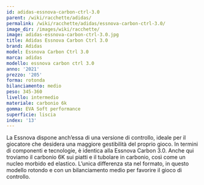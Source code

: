 ```yaml
---
id: adidas-essnova-carbon-ctrl-3.0
parent: /wiki/racchette/adidas/
permalink: /wiki/racchette/adidas/essnova-carbon-ctrl-3.0/
image_dir: /images/wiki/racchette/
image: adidas-essnova-carbon-ctrl-3.0.jpg
title: Adidas Essnova Carbon Ctrl 3.0
brand: Adidas
model: Essnova Carbon Ctrl 3.0
marca: adidas
modello: essnova carbon ctrl 3.0
anno: '2021'
prezzo: '205'
forma: rotonda
bilanciamento: medio
peso: 345-360
livello: intermedio
materiale: carbonio 6k
gomma: EVA Soft performance
superficie: liscia
index: '13'
---
```

La Essnova dispone anch’essa di una versione di controllo, ideale per il giocatore che desidera una maggiore gestibilità del proprio gioco. In termini di componenti e tecnologie, è identica alla Essnova Carbon 3.0. Anche qui troviamo il carbonio 6K sui piatti e il tubolare in carbonio, così come un nucleo morbido ed elastico. L’unica differenza sta nel formato, in questo modello rotondo e con un bilanciamento medio per favorire il gioco di controllo.